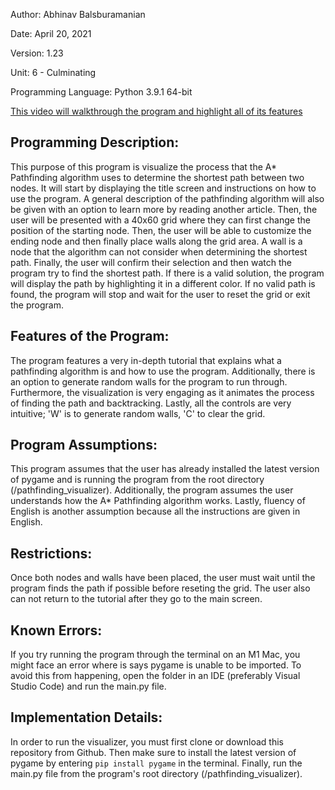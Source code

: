 Author: Abhinav Balsburamanian

Date: April 20, 2021

Version: 1.23

Unit: 6 - Culminating

Programming Language: Python 3.9.1 64-bit

[This video will walkthrough the program and highlight all of its features](https://www.youtube.com/watch?v=wxNOco10RBg)

## Programming Description: 
This purpose of this program is visualize the process that the A* Pathfinding algorithm uses to determine the shortest path between two nodes. It will start by displaying the title screen and 
instructions on how to use the program. A general description of the pathfinding algorithm will
also be given with an option to learn more by reading another article. Then, the user will be
presented with a 40x60 grid where they can first change the position of the starting node. Then,
the user will be able to customize the ending node and then finally place walls along the grid 
area. A wall is a node that the algorithm can not consider when determining the shortest path.
Finally, the user will confirm their selection and then watch the program try to find the shortest
path. If there is a valid solution, the program will display the path by highlighting it in a 
different color. If no valid path is found, the program will stop and wait for the user to reset
the grid or exit the program. 

## Features of the Program: 
The program features a very in-depth tutorial that explains what a pathfinding algorithm is and how to use the program. Additionally, there is an option to generate random walls for the program to run through. Furthermore, the visualization is very engaging as it animates the process of finding the path and backtracking. Lastly, all the controls are very intuitive; 'W' is to generate random walls, 'C' to clear the grid. 

## Program Assumptions: 
This program assumes that the user has already installed the latest version of pygame and is running the program from the root directory (/pathfinding_visualizer). Additionally, the program assumes the user understands how the A* Pathfinding algorithm works. Lastly, fluency of English is another assumption because all the instructions are given in English.

## Restrictions: 
Once both nodes and walls have been placed, the user must wait until the program finds the 
path if possible before reseting the grid. The user also can not return to the tutorial after they go to the main screen. 

## Known Errors: 
If you try running the program through the terminal on an M1 Mac, you might face an
error where is says pygame is unable to be imported. To avoid this from happening, open the folder
in an IDE (preferably Visual Studio Code) and run the main.py file. 

## Implementation Details:
In order to run the visualizer, you must first clone or download this repository from Github. Then make sure to
install the latest version of pygame by entering 
``
pip install pygame
`` in the terminal. Finally, run the main.py file from the program's root directory (/pathfinding_visualizer).
